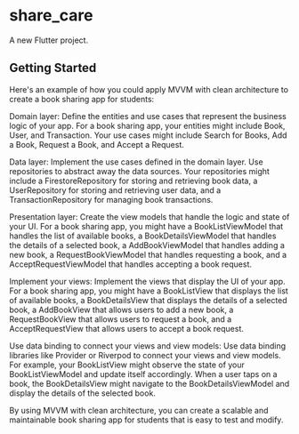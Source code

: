 # share_care

A new Flutter project.

## Getting Started

Here's an example of how you could apply MVVM with clean architecture to create a book sharing app
for students:

Domain layer: Define the entities and use cases that represent the business logic of your app. For a
book sharing app, your entities might include Book, User, and Transaction. Your use cases might
include Search for Books, Add a Book, Request a Book, and Accept a Request.

Data layer: Implement the use cases defined in the domain layer. Use repositories to abstract away
the data sources. Your repositories might include a FirestoreRepository for storing and retrieving
book data, a UserRepository for storing and retrieving user data, and a TransactionRepository for
managing book transactions.

Presentation layer: Create the view models that handle the logic and state of your UI. For a book
sharing app, you might have a BookListViewModel that handles the list of available books, a
BookDetailsViewModel that handles the details of a selected book, a AddBookViewModel that handles
adding a new book, a RequestBookViewModel that handles requesting a book, and a
AcceptRequestViewModel that handles accepting a book request.

Implement your views: Implement the views that display the UI of your app. For a book sharing app,
you might have a BookListView that displays the list of available books, a BookDetailsView that
displays the details of a selected book, a AddBookView that allows users to add a new book, a
RequestBookView that allows users to request a book, and a AcceptRequestView that allows users to
accept a book request.

Use data binding to connect your views and view models: Use data binding libraries like Provider or
Riverpod to connect your views and view models. For example, your BookListView might observe the
state of your BookListViewModel and update itself accordingly. When a user taps on a book, the
BookDetailsView might navigate to the BookDetailsViewModel and display the details of the selected
book.

By using MVVM with clean architecture, you can create a scalable and maintainable book sharing app
for students that is easy to test and modify.

